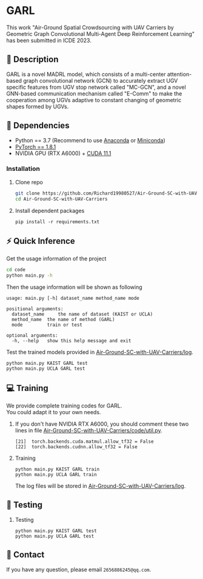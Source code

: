 # GARL
This work "Air-Ground Spatial Crowdsourcing with UAV Carriers by Geometric Graph Convolutional Multi-Agent Deep Reinforcement Learning" has been submitted in ICDE 2023.
## :page_facing_up: Description
GARL is a  novel MADRL model, which consists of a multi-center attention-based graph convolutional network (GCN) to accurately extract UGV specific features from UGV stop network called "MC-GCN", and a novel GNN-based communication mechanism called "E-Comm" to make the cooperation among UGVs adaptive to constant changing of geometric shapes formed by UGVs.
## :wrench: Dependencies
- Python == 3.7 (Recommend to use [Anaconda](https://www.anaconda.com/download/#linux) or [Miniconda](https://docs.conda.io/en/latest/miniconda.html))
- [PyTorch == 1.8.1](https://pytorch.org/)
- NVIDIA GPU (RTX A6000) + [CUDA 11.1](https://developer.nvidia.com/cuda-downloads)
### Installation
1. Clone repo
    ```bash
    git clone https://github.com/Richard19980527/Air-Ground-SC-with-UAV-Carriers.git
    cd Air-Ground-SC-with-UAV-Carriers
    ```
2. Install dependent packages
    ```
    pip install -r requirements.txt
    ```
## :zap: Quick Inference

Get the usage information of the project
```bash
cd code
python main.py -h
```
Then the usage information will be shown as following
```
usage: main.py [-h] dataset_name method_name mode

positional arguments:
  dataset_name     the name of dataset (KAIST or UCLA)
  method_name  the name of method (GARL)
  mode         train or test
 
optional arguments:
  -h, --help   show this help message and exit
```
Test the trained models provided in [Air-Ground-SC-with-UAV-Carriers/log](https://github.com/Richard19980527/Air-Ground-SC-with-UAV-Carriers/tree/main/log).
```
python main.py KAIST GARL test
python main.py UCLA GARL test
```
## :computer: Training

We provide complete training codes for GARL.<br>
You could adapt it to your own needs.

1. If you don't have NVIDIA RTX A6000, you should comment these two lines in file
[Air-Ground-SC-with-UAV-Carriers/code/util.py](https://github.com/Richard19980527/Air-Ground-SC-with-UAV-Carriers/tree/main/code/util.py).
	```
	[21]  torch.backends.cuda.matmul.allow_tf32 = False
	[22]  torch.backends.cudnn.allow_tf32 = False
	```
2. Training
	```
	python main.py KAIST GARL train
	python main.py UCLA GARL train
	```
	The log files will be stored in [Air-Ground-SC-with-UAV-Carriers/log](https://github.com/Richard19980527/Air-Ground-SC-with-UAV-Carriers/tree/main/log).
## :checkered_flag: Testing
1. Testing
	```
	python main.py KAIST GARL test
	python main.py UCLA GARL test
	```
## :e-mail: Contact

If you have any question, please email `2656886245@qq.com`.
